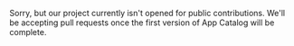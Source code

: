 Sorry, but our project currently isn't opened for public contributions. We'll be accepting pull requests once the first version of App Catalog will be complete.
